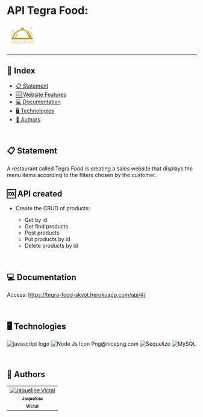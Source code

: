 # API Tegra Food:
<p><img alt="logo" height="64" src="./img/LogoLaranja.png"></p>

<hr>

## 📕 Index
- [📋 Statement](#statement)
- [:cool: Website Features](#website--features)
- [:computer: Documentation](#Documentation)
- [🖥 Technologies](#technologies)
- [📝 Authors](#authors) 

<br>

## 📋 Statement

<p align="left">  A restaurant called Tegra Food is creating a sales website that displays the menu items according to the filters chosen by the customer.. </p>



## :cool: API created
* Create the CRUD of products:

	<ul>
	<li>Get by id</li>
	<li>Get find products</li>
	<li>Post products</li>
	<li>Put products by id</li>
	<li>Delete products by id</li>
	</ul>

<br>

## :computer: Documentation

Access: https://tegra-food-skyot.herokuapp.com/api/#/



<br>


## 🖥 Technologies

<p float="left">

<img src="https://cdn.jsdelivr.net/gh/devicons/devicon/icons/javascript/javascript-original.svg" height="60" width="78" alt="javascript logo"  /> 
<img src="https://www.nicepng.com/png/detail/383-3839776_node-js-icon-png.png" height="60" width="78"alt="Node Js Icon Png@nicepng.com"  />
<img src="https://google.github.io/sqlcommenter/images/sequelize-logo.png" height="60" width="78"alt="Sequelize"  /> 
<img src="https://www.freepnglogos.com/uploads/logo-mysql-png/logo-mysql-mysql-logo-png-images-are-download-crazypng-21.png" height="60" width="78"alt="MySQL"  />

</p>


<br>

## 📝 Authors

<table>
	<tr>
		<td align="center">
			<a href="https://github.com/JaquelineVictal">
				<img
					width="100px"
					height="auto"
					src="https://github.com/JaquelineVictal.png"
					alt="Jaqueline Victal"
				/>
				<br />
				<sub>
					<b>Jaqueline<br>Victal</b>
				</sub>
			</a>
		</td>
</table>
